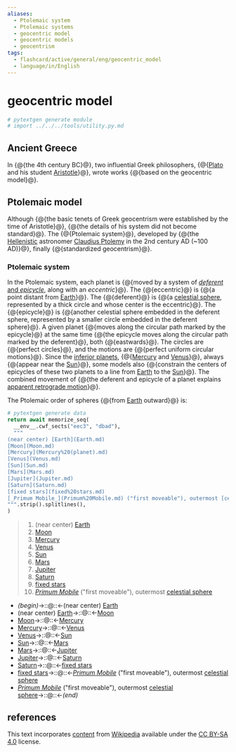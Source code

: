 ```yaml
---
aliases:
  - Ptolemaic system
  - Ptolemaic systems
  - geocentric model
  - geocentric models
  - geocentrism
tags:
  - flashcard/active/general/eng/geocentric_model
  - language/in/English
---
```


# geocentric model

```Python
# pytextgen generate module
# import ../../../tools/utility.py.md
```

## Ancient Greece

In {@{the 4th century BC}@}, two influential Greek philosophers, {@{[Plato](Plato.md) and his student [Aristotle](Aristotle.md)}@}, wrote works {@{based on the geocentric model}@}. <!--SR:!2025-06-04,205,260!2025-10-13,363,360!2025-09-20,345,360-->

## Ptolemaic model

Although {@{the basic tenets of Greek geocentrism were established by the time of Aristotle}@}, {@{the details of his system did not become standard}@}. The {@{Ptolemaic system}@}, developed by {@{the [Hellenistic](Hellenization.md) astronomer [Claudius Ptolemy](Ptolemy.md) in the 2nd century AD (~100 AD)}@}, finally {@{standardized geocentrism}@}. <!--SR:!2026-02-25,445,310!2027-07-15,835,330!2026-11-08,648,330!2025-10-11,265,230!2025-06-03,261,330-->

### Ptolemaic system

In the Ptolemaic system, each planet is {@{moved by a system of [_deferent_ and _epicycle_](deferent%20and%20epicycle.md), along with an _eccentric_}@}. The {@{eccentric}@} is {@{a point distant from [Earth](Earth.md)}@}. The {@{deferent}@} is {@{a [celestial sphere](celestial%20sphere.md), represented by a thick circle and whose center is the eccentric}@}. The {@{epicycle}@} is {@{another celestial sphere embedded in the deferent sphere, represented by a smaller circle embedded in the deferent sphere}@}. A given planet {@{moves along the circular path marked by the epicycle}@} at the same time {@{the epicycle moves along the circular path marked by the deferent}@}, both {@{eastwards}@}. The circles are {@{perfect circles}@}, and the motions are {@{perfect uniform circular motions}@}. Since the [inferior planets](inferior%20and%20superior%20planets.md), {@{[Mercury](Mercury%20(planet).md) and [Venus](Venus.md)}@}, always {@{appear near the [Sun](Sun.md)}@}, some models also {@{constrain the centers of epicycles of these two planets to a line from [Earth](Earth.md) to the [Sun](Sun.md)}@}. The combined movement of {@{the deferent and epicycle of a planet explains [apparent retrograde motion](apparent%20retrograde%20motion.md)}@}. <!--SR:!2027-02-02,722,330!2028-04-23,1083,350!2025-06-15,271,330!2026-05-25,477,310!2026-12-12,674,330!2025-06-08,265,330!2026-10-05,527,270!2027-04-08,761,330!2025-11-26,340,290!2025-12-06,263,290!2025-08-18,312,370!2025-10-26,369,370!2027-06-05,805,350!2025-07-25,290,350!2025-06-23,267,350!2025-06-12,258,350-->

The Ptolemaic order of spheres {@{from [Earth](Earth.md) outward}@} is: <!--SR:!2028-04-27,1087,350-->

```Python
# pytextgen generate data
return await memorize_seq(
  __env__.cwf_sects("eec3", "dbad"),
  """
(near center) [Earth](Earth.md)
[Moon](Moon.md)
[Mercury](Mercury%20(planet).md)
[Venus](Venus.md)
[Sun](Sun.md)
[Mars](Mars.md)
[Jupiter](Jupiter.md)
[Saturn](Saturn.md)
[fixed stars](fixed%20stars.md)
[_Primum Mobile_](Primum%20Mobile.md) ("first moveable"), outermost [celestial sphere](celestial%20sphere.md)
""".strip().splitlines(),
)
```

<!--pytextgen generate section="eec3"--><!-- The following content is generated at 2024-06-25T18:12:43.010279+08:00. Any edits will be overridden! -->

> 1. (near center) [Earth](Earth.md)
> 2. [Moon](Moon.md)
> 3. [Mercury](Mercury%20(planet).md)
> 4. [Venus](Venus.md)
> 5. [Sun](Sun.md)
> 6. [Mars](Mars.md)
> 7. [Jupiter](Jupiter.md)
> 8. [Saturn](Saturn.md)
> 9. [fixed stars](fixed%20stars.md)
> 10. [_Primum Mobile_](Primum%20Mobile.md) ("first moveable"), outermost [celestial sphere](celestial%20sphere.md)

<!--/pytextgen-->

<!--pytextgen generate section="dbad"--><!-- The following content is generated at 2024-06-25T18:12:42.998219+08:00. Any edits will be overridden! -->

- _(begin)_→::@::←(near center) [Earth](Earth.md) <!--SR:!2028-03-31,1064,350!2025-07-11,291,330-->
- (near center) [Earth](Earth.md)→::@::←[Moon](Moon.md) <!--SR:!2028-01-19,1010,350!2027-12-16,952,330-->
- [Moon](Moon.md)→::@::←[Mercury](Mercury%20(planet).md) <!--SR:!2026-08-18,545,310!2025-05-28,256,330-->
- [Mercury](Mercury%20(planet).md)→::@::←[Venus](Venus.md) <!--SR:!2025-05-10,243,330!2025-08-07,312,330-->
- [Venus](Venus.md)→::@::←[Sun](Sun.md) <!--SR:!2027-05-12,758,290!2027-02-06,655,310-->
- [Sun](Sun.md)→::@::←[Mars](Mars.md) <!--SR:!2027-03-25,751,330!2026-07-17,519,330-->
- [Mars](Mars.md)→::@::←[Jupiter](Jupiter.md) <!--SR:!2026-05-25,512,310!2027-10-08,900,330-->
- [Jupiter](Jupiter.md)→::@::←[Saturn](Saturn.md) <!--SR:!2026-03-18,441,310!2026-10-15,588,310-->
- [Saturn](Saturn.md)→::@::←[fixed stars](fixed%20stars.md) <!--SR:!2027-07-04,789,330!2025-07-28,304,330-->
- [fixed stars](fixed%20stars.md)→::@::←[_Primum Mobile_](Primum%20Mobile.md) ("first moveable"), outermost [celestial sphere](celestial%20sphere.md) <!--SR:!2027-06-03,805,330!2025-07-01,281,330-->
- [_Primum Mobile_](Primum%20Mobile.md) ("first moveable"), outermost [celestial sphere](celestial%20sphere.md)→::@::←_(end)_ <!--SR:!2025-05-09,242,330!2026-01-06,406,310-->

<!--/pytextgen-->

## references

This text incorporates [content](https://en.wikipedia.org/wiki/geocentric_model) from [Wikipedia](Wikipedia.md) available under the [CC BY-SA 4.0](https://creativecommons.org/licenses/by-sa/4.0/) license.
